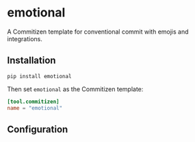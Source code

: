 # emotional

A Commitizen template for conventional commit with emojis and integrations.

## Installation

```shell
pip install emotional
```

Then set `emotional` as the Commitizen template:

```toml
[tool.commitizen]
name = "emotional"
```

## Configuration
